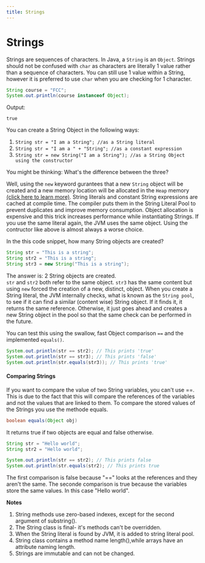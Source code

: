 ```yaml
---
title: Strings
---
```

# Strings

Strings are sequences of characters. In Java, a `String` is an `Object`. Strings should not be confused with `char` as characters are literally 1 value rather than a sequence of characters. You can still use 1 value within a String, however it is preferred to use `char` when you are checking for 1 character.

```java
String course = "FCC";
System.out.println(course instanceof Object);
```

Output:
```
true
```

You can create a String Object in the following ways:

1. `String str = "I am a String"; //as a String literal`
1. `String str = "I am a " + "String"; //as a constant expression`
1. `String str = new String("I am a String"); //as a String Object using the constructor`

You might be thinking: What's the difference between the three?

Well, using the `new` keyword gurantees that a new `String` object will be created and a new memory location will be allocated in the `Heap` memory [(click here to learn more)](https://docs.oracle.com/cd/E13150_01/jrockit_jvm/jrockit/geninfo/diagnos/garbage_collect.html). String literals and constant String expressions are cached at compile time. The compiler puts them in the String Literal Pool to prevent duplicates and improve memory consumption. Object allocation is expensive and this trick increases performance while instantiating Strings. If you use the same literal again, the JVM uses the same object. Using the contructor like above is almost always a worse choice.

In the this code snippet, how many String objects are created?

```java
String str = "This is a string";
String str2 = "This is a string";
String str3 = new String("This is a string");
```


The answer is: 2 String objects are created.  
`str` and `str2` both refer to the same object. `str3` has the same content but using `new` forced the creation of a new, distinct, object.
When you create a String literal, the JVM internally checks, what is known as the `String pool`, to see if it can find a similar (content wise) String object. If it finds it, it returns the same reference. Otherwise, it just goes ahead and creates a new String object in the pool so that the same check can be performed in the future.


You can test this using the swallow, fast Object comparison `==` and the implemented `equals()`.

```java
System.out.println(str == str2); // This prints 'true'
System.out.println(str == str3); // This prints 'false'
System.out.println(str.equals(str3)); // This prints 'true'
```

#### Comparing Strings 
If you want to compare the value of two String variables, you can't use ==. This is due to the fact that this will compare the references of the variables and not the values that are linked to them. To compare the stored values of the Strings you use the methode equals.

```java
boolean equals(Object obj)
```

It returns true if two objects are equal and false otherwise. 
```java
String str = "Hello world";
String str2 = "Hello world";

System.out.println(str == str2); // This prints false
System.out.println(str.equals(str2); // This prints true
```
The first comparison is false because "==" looks at the references and they aren't the same.
The seconde comparison is true because the variables store the same values. In this case "Hello world".

**Notes**

1. String methods use zero-based indexes, except for the second argument of substring().
2. The String class is final- it's methods can't be overridden.
3. When the String literal is found by JVM, it is added to string literal pool.
4. String class contains a method name length(),while arrays have an attribute naming length.
5. Strings are immutable and can not be changed.
